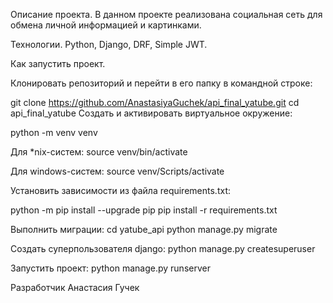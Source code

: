 Описание проекта.
В данном проекте реализована социальная сеть для обмена личной информацией и картинками.

Технологии.
Python, Django, DRF, Simple JWT.

Как запустить проект.

Клонировать репозиторий и перейти в его папку в командной строке:

git clone https://github.com/AnastasiyaGuchek/api_final_yatube.git
cd api_final_yatube
Cоздать и активировать виртуальное окружение:

python -m venv venv

Для *nix-систем:
source venv/bin/activate

Для windows-систем:
source venv/Scripts/activate

Установить зависимости из файла requirements.txt:

python -m pip install --upgrade pip
pip install -r requirements.txt

Выполнить миграции:
cd yatube_api
python manage.py migrate

Создать суперпользователя django:
python manage.py createsuperuser

Запустить проект:
python manage.py runserver

Разработчик
Анастасия Гучек